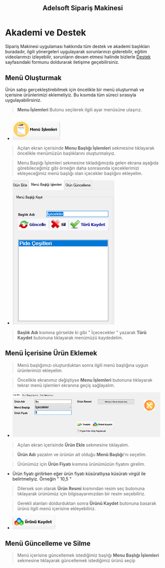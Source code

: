 <h2 style="text-align:center; margin-bottom:50px"> Adelsoft Sipariş Makinesi </h2>

# Akademi ve Destek

Sipariş Makinesi uygulaması hakkında tüm destek ve akademi başlıkları buradadır, ilgili yönergeleri uygulayarak sorunlarınızı giderebilir, eğitim videolarımızı izleyebilir, sorunların devam etmesi halinde bizlerle [Destek](https://www.siparisrobotu.com/destek/) sayfasındaki formunu doldurarak iletişime geçebilirsiniz.

## Menü Oluşturmak

Ürün satışı gerçekleştirebilmek için öncelikle bir menü oluşturmalı ve içerisine ürünlerimizi eklemeliyiz. Bu kısımda tüm süreci sırasıyla uygulayabilirsiniz.

><strong>Menu İşlemleri</strong> Butonu seçilerek ilgili ayar menüsüne ulaşırız. 
- ![image](/_media/Menu%C4%B0slemleri.png ':size=120')  
 

> Açılan ekran içerisinde <strong>Menu Başlığı İşlemleri</strong> sekmesine tıklayarak öncelikle menümüzün başlıklarını oluşturmalıyız. 

> Menu Başlığı İşlemleri sekmesine tıkladığımızda gelen ekrana aşağıda görebileceğimiz gibi örneğin daha sonrasında içeceklerimizi ekleyeceğimiz menü başlığı olan içecekler başlığını ekleyelim.
- ![image](/_media/Men%C3%BC%20Ba%C5%9Fl%C4%B1%C4%9F%C4%B1%20%C4%B0%C5%9Flemleri.png ':size=300')

> <strong>Başlık Adı</strong> kısmına görselde ki gibi " İçececekler " yazarak <strong>Türü Kaydet</strong> butonuna tıklayarak menümüzü kaydedelim.

## Menü İçerisine Ürün Eklemek

> Menü başlığımızı oluşturduktan sonra ilgili menü başlığına uygun ürünlerimizi ekleyelim.

> Öncelikle ekranımız değiştiyse <strong>Menu İşlemleri</strong> butonuna tıklayarak tekrar menü işlemleri ekranına geçiş sağlayalım.
- ![image](/_media/%C3%9Cr%C3%BCnEkle.png)

> Açılan ekran içerisinde <strong>Ürün Ekle </strong> sekmesine tıklayalım.

> <strong>Ürün Adı</strong> yazalım ve ürünün ait olduğu <strong> Menü Başlığı</strong>'nı seçelim.

> Ürünümüz için <strong>Ürün Fiyatı</strong> kısmına ürünümüzün fiyatını girelim. 
- <important>Ürün fiyatı girilirken eğer ürün fiyatı küsüratlıysa küsüratı virgül ile belirtmeliyiz. Örneğin " 10,5 "</important>

> Dilersek son olarak <strong>Ürün Resmi</strong> kısmından resim seç butonuna tıklayarak ürünümüz için bilgisayarımızdan bir resim seçebiliriz.

> Gerekli alanları doldurduktan sonra <strong>Ürünü Kaydet</strong> butonuna basarak ürünü ilgili menü içerisine ekleyebiliriz.
- ![image](/_media/%C3%9Cr%C3%BCnKaydet.png)

## Menü Güncelleme ve Silme

> <p> Menü içerisine güncellemek istediğimiz başlığı <strong>Menu Başlığı İşlemleri</strong> sekmesine tıklayarak güncellemek istediğimiz ürünü seçip </p>
